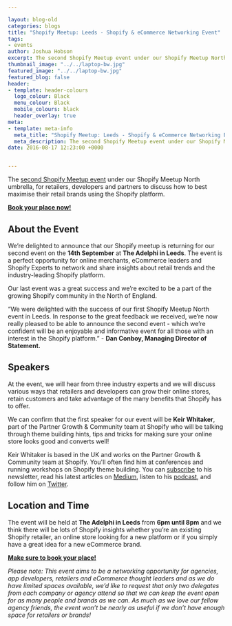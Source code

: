 ```yaml
--- 

layout: blog-old
categories: blogs
title: "Shopify Meetup: Leeds - Shopify & eCommerce Networking Event"
tags:
- events
author: Joshua Hobson
excerpt: The second Shopify Meetup event under our Shopify Meetup North umbrella, for retailers, developers and partners to discuss how to best maximise their retail brands using the Shopify platform.
thumbnail_image: "../../laptop-bw.jpg"
featured_image: "../../laptop-bw.jpg"
featured_blog: false
header:
- template: header-colours
  logo_colour: Black
  menu_colour: Black
  mobile_colours: black
  header_overlay: true
meta:
- template: meta-info
  meta_title: "Shopify Meetup: Leeds - Shopify & eCommerce Networking Event"
  meta_description: The second Shopify Meetup event under our Shopify Meetup North umbrella, for retailers, developers and partners to discuss how to best maximise their retail brands using the Shopify platform.
date: 2016-08-17 12:23:00 +0000


--- 
```

The [second Shopify Meetup event](https://nvite.com/ShopifyMeetupLeeds/e5dc) under our Shopify Meetup North umbrella, for retailers, developers and partners to discuss how to best maximise their retail brands using the Shopify platform.

**[Book your place now!](https://nvite.com/ShopifyMeetupLeeds/e5dc)**  

  

About the Event
---------------

We’re delighted to announce that our Shopify meetup is returning for our second event on the **14th September** at **The Adelphi in Leeds**. The event is a perfect opportunity for online merchants, eCommerce leaders and Shopify Experts to network and share insights about retail trends and the industry-leading Shopify platform.

Our last event was a great success and we’re excited to be a part of the growing Shopify community in the North of England.

“We were delighted with the success of our first Shopify Meetup North event in Leeds. In response to the great feedback we received, we’re now really pleased to be able to announce the second event - which we’re confident will be an enjoyable and informative event for all those with an interest in the Shopify platform.” - **Dan Conboy, Managing Director of Statement.**

Speakers
--------

At the event, we will hear from three industry experts and we will discuss various ways that retailers and developers can grow their online stores, retain customers and take advantage of the many benefits that Shopify has to offer.

We can confirm that the first speaker for our event will be **Keir Whitaker**, part of the Partner Growth & Community team at Shopify who will be talking through theme building hints, tips and tricks for making sure your online store looks good and converts well!

Keir Whitaker is based in the UK and works on the Partner Growth & Community team at Shopify. You'll often find him at conferences and running workshops on Shopify theme building. You can [subscribe](https://keirwhitaker.com/newsletter/) to his newsletter, read his latest articles on [Medium](https://medium.com/@keirwhitaker), listen to his [podcast](https://backtofrontshow.com/), and follow him on [Twitter](https://twitter.com/keirwhitaker).

  

Location and Time
-----------------

The event will be held at **The Adelphi in Leeds** from **6pm until 8pm** and we think there will be lots of Shopify insights whether you’re an existing Shopify retailer, an online store looking for a new platform or if you simply have a great idea for a new eCommerce brand.

**[Make sure to book your place!](https://nvite.com/ShopifyMeetupLeeds/e5dc)**

_Please note: This event aims to be a networking opportunity for agencies, app developers, retailers and eCommerce thought leaders and as we do have limited spaces available, we’d like to request that only two delegates from each company or agency attend so that we can keep the event open for as many people and brands as we can. As much as we love our fellow agency friends, the event won’t be nearly as useful if we don’t have enough space for retailers or brands!_